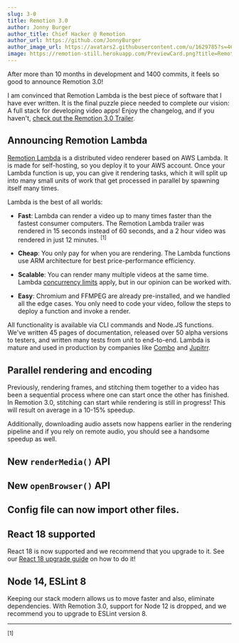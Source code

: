 ```yaml
---
slug: 3-0
title: Remotion 3.0
author: Jonny Burger
author_title: Chief Hacker @ Remotion
author_url: https://github.com/JonnyBurger
author_image_url: https://avatars2.githubusercontent.com/u/1629785?s=460&u=12eb94da6070d00fc924761ce06e3a428d01b7e9&v=4
image: https://remotion-still.herokuapp.com/PreviewCard.png?title=Remotion%203.0&description=@remotion/lambda,%20faster%20rendering,%20renderMedia()%20and%20React%2018
---
```


After more than 10 months in development and 1400 commits, it feels so good to announce Remotion 3.0!

I am convinced that Remotion Lambda is the best piece of software that I have ever written. It is the final puzzle piece needed to complete our vision: A full stack for developing video apps! Enjoy the changelog, and if you haven't, [check out the Remotion 3.0 Trailer](https://TODO.com).

## Announcing Remotion Lambda

[Remotion Lambda](/lambda) is a distributed video renderer based on AWS Lambda. It is made for self-hosting, so you deploy it to your AWS account. Once your Lambda function is up, you can give it rendering tasks, which it will split up into many small units of work that get processed in parallel by spawning itself many times.

Lambda is the best of all worlds:

- **Fast**: Lambda can render a video up to many times faster than the fastest consumer computers. The Remotion Lambda trailer was rendered in 15 seconds instead of 60 seconds, and a 2 hour video was rendered in just 12 minutes. <sup>[1]</sup>

- **Cheap**: You only pay for when you are rendering. The Lambda functions use ARM architecture for best price-performance efficiency.

- **Scalable**: You can render many multiple videos at the same time. Lambda [concurrency limits](/docs/lambda/troubleshooting/rate-limit) apply, but in our opinion can be worked with.

- **Easy**: Chromium and FFMPEG are already pre-installed, and we handled all the edge cases. You only need to code your video, follow the steps to deploy a function and invoke a render.

All functionality is available via CLI commands and Node.JS functions. We've written 45 pages of documentation, released over 50 alpha versions to testers, and written many tests from unit to end-to-end. Lambda is mature and used in production by companies like [Combo](https://joincombo.com) and [Jupitrr](https://jupitrr.com).

## Parallel rendering and encoding

Previously, rendering frames, and stitching them together to a video has been a sequential process where one can start once the other has finished. In Remotion 3.0, stitching can start while rendering is still in progress! This will result on average in a 10-15% speedup.

Additionally, downloading audio assets now happens earlier in the rendering pipeline and if you rely on remote audio, you should see a handsome speedup as well.

## New `renderMedia()` API

## New `openBrowser()` API

## Config file can now import other files.

## React 18 supported

React 18 is now supported and we recommend that you upgrade to it. See our [React 18 upgrade guide](/docs/react-18) on how to do it!

## Node 14, ESLint 8

Keeping our stack modern allows us to move faster and also, eliminate dependencies. With Remotion 3.0, support for Node 12 is dropped, and we recommend you to upgrade to ESLint version 8.

---

<sup>[1]</sup>
